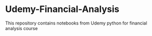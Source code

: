 # Udemy-Financial-Analysis
This repository contains notebooks from Udemy python for financial analysis course
